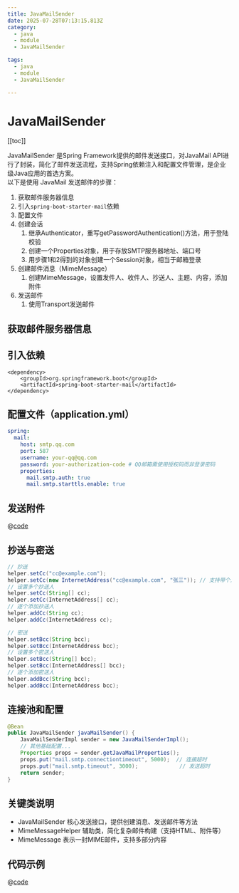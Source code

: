 ```yaml
---
title: JavaMailSender
date: 2025-07-28T07:13:15.813Z
category:
  - java
  - module
  - JavaMailSender

tags:
  - java
  - module
  - JavaMailSender

---
```


# JavaMailSender
[[toc]]

JavaMailSender 是Spring Framework提供的邮件发送接口，对JavaMail API进行了封装，简化了邮件发送流程，支持Spring依赖注入和配置文件管理，是企业级Java应用的首选方案。  
以下是使用 JavaMail 发送邮件的步骤：
1. 获取邮件服务器信息
2. 引入`spring-boot-starter-mail`依赖
3. 配置文件
4. 创建会话
    1. 继承Authenticator，重写getPasswordAuthentication()方法，用于登陆校验
    2. 创建一个Properties对象，用于存放SMTP服务器地址、端口号
    3. 用步骤1和2得到的对象创建一个Session对象，相当于邮箱登录
5. 创建邮件消息（MimeMessage）
    1. 创建MimeMessage，设置发件人、收件人、抄送人、主题、内容，添加附件
6. 发送邮件
    1. 使用Transport发送邮件

## 获取邮件服务器信息

<!-- @include:mail_smtp.md -->

## 引入依赖
```
<dependency>
    <groupId>org.springframework.boot</groupId>
    <artifactId>spring-boot-starter-mail</artifactId>
</dependency>
```

## 配置文件（application.yml）
```yaml
spring:
  mail:
    host: smtp.qq.com
    port: 587
    username: your-qq@qq.com
    password: your-authorization-code # QQ邮箱需使用授权码而非登录密码
    properties:
      mail.smtp.auth: true
      mail.smtp.starttls.enable: true
```

## 发送附件
@[code](../../code/src/main/java/site/zmyblog/mail/EmailServiceExample.java)

## 抄送与密送
```java
// 抄送
helper.setCc("cc@example.com");
helper.setCc(new InternetAddress("cc@example.com", "张三")); // 支持带个人名称的抄送
// 设置多个抄送人
helper.setCc(String[] cc);
helper.setCc(InternetAddress[] cc);
// 逐个添加抄送人
helper.addCc(String cc);
helper.addCc(InternetAddress cc);

// 密送
helper.setBcc(String bcc);
helper.setBcc(InternetAddress bcc);
// 设置多个密送人
helper.setBcc(String[] bcc);
helper.setBcc(InternetAddress[] bcc);
// 逐个添加密送人
helper.addBcc(String bcc);
helper.addBcc(InternetAddress bcc);
```

## 连接池和配置
```java
@Bean
public JavaMailSender javaMailSender() {
    JavaMailSenderImpl sender = new JavaMailSenderImpl();
    // 其他基础配置...
    Properties props = sender.getJavaMailProperties();
    props.put("mail.smtp.connectiontimeout", 5000);  // 连接超时
    props.put("mail.smtp.timeout", 3000);             // 发送超时
    return sender;
}
```

## 关键类说明
- JavaMailSender 核心发送接口，提供创建消息、发送邮件等方法 
- MimeMessageHelper 辅助类，简化复杂邮件构建（支持HTML、附件等） 
- MimeMessage 表示一封MIME邮件，支持多部分内容

## 代码示例

@[code](../../code/src/main/java/site/zmyblog/mail/EmailService.java)